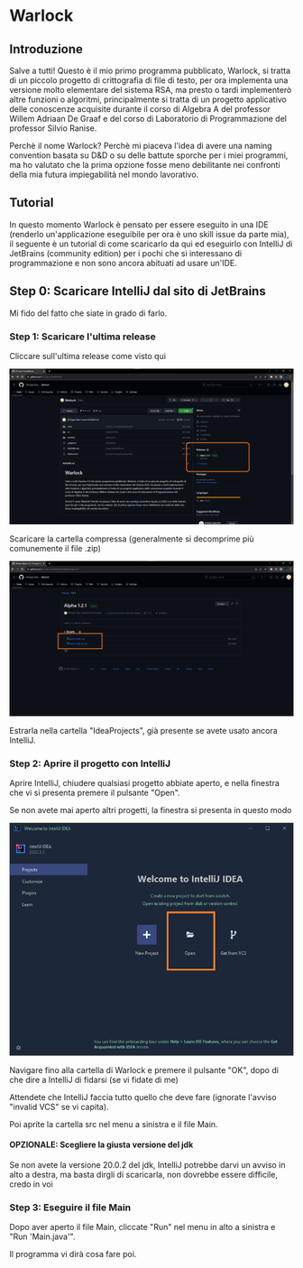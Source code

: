 # Warlock

## Introduzione

Salve a tutti! Questo è il mio primo programma pubblicato, Warlock, si tratta di un piccolo progetto di crittografia di file di testo, per ora implementa una versione molto elementare del sistema RSA, ma presto o tardi implementerò altre funzioni o algoritmi, principalmente si tratta di un progetto applicativo delle conoscenze acquisite durante il corso di Algebra A del professor Willem Adriaan De Graaf e del corso di Laboratorio di Programmazione del professor Silvio Ranise.

Perchè il nome Warlock? Perchè mi piaceva l'idea di avere una naming convention basata su D&D o su delle battute sporche per i miei programmi, ma ho valutato che la prima opzione fosse meno debilitante nei confronti della mia futura impiegabilità nel mondo lavorativo.

## Tutorial

In questo momento Warlock è pensato per essere eseguito in una IDE (renderlo un'applicazione eseguibile per ora è uno skill issue da parte mia), il seguente è un tutorial di come scaricarlo da qui ed eseguirlo con IntelliJ di JetBrains (community edition) per i pochi che si interessano di programmazione e non sono ancora abituati ad usare un'IDE.

## Step 0: Scaricare IntelliJ dal sito di JetBrains

Mi fido del fatto che siate in grado di farlo.

### Step 1: Scaricare l'ultima release

Cliccare sull'ultima release come visto qui

![](Tutorial/TUTORIAL1.png?raw=true)

Scaricare la cartella compressa (generalmente si decomprime più comunemente il file .zip)

![](Tutorial/TUTORIAL2.png?raw=true)

Estrarla nella cartella "IdeaProjects", già presente se avete usato ancora IntelliJ.

### Step 2: Aprire il progetto con IntelliJ

Aprire IntelliJ, chiudere qualsiasi progetto abbiate aperto, e nella finestra che vi si presenta premere il pulsante "Open".

Se non avete mai aperto altri progetti, la finestra si presenta in questo modo

![](Tutorial/TUTORIAL3.png?raw=true)

Navigare fino alla cartella di Warlock e premere il pulsante "OK", dopo di che dire a IntelliJ di fidarsi (se vi fidate di me)

Attendete che IntelliJ faccia tutto quello che deve fare (ignorate l'avviso "invalid VCS" se vi capita). 

Poi aprite la cartella src nel menu a sinistra e il file Main.

#### OPZIONALE: Scegliere la giusta versione del jdk

Se non avete la versione 20.0.2 del jdk, IntelliJ potrebbe darvi un avviso in alto a destra, ma basta dirgli di scaricarla, non dovrebbe essere difficile, credo in voi

### Step 3: Eseguire il file Main

Dopo aver aperto il file Main, cliccate "Run" nel menu in alto a sinistra e "Run 'Main.java'".

Il programma vi dirà cosa fare poi.
